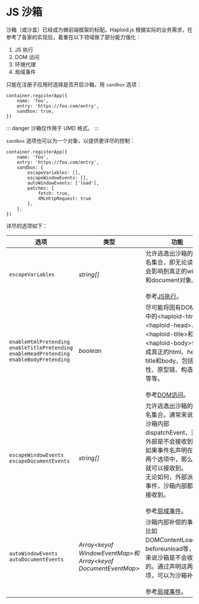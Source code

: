 # JS 沙箱

沙箱（或沙盒）已经成为微前端框架的标配。Haploid.js 根据实际的业务需求，在参考了各家的实现后，着重在以下领域做了部分能力强化：

1. JS 执行
2. DOM 访问
3. 环境代理
4. 局域事件

只能在注册子应用时选择是否开启沙箱，用 `sandbox` 选项：

```ts{4}
container.registerApp({
    name: 'foo',
    entry: 'https://foo.com/entry',
    sandbox: true,
})
```

::: danger
沙箱仅作用于 UMD 格式。
:::

`sandbox` 选项也可以为一个对象，以提供更详尽的控制：

```ts{5-11}
container.registerApp({
    name: 'foo',
    entry: 'https://foo.com/entry',
    sandbox: {
        escapeVariables: [],
        escapeWindowEvents: [],
        autoWindowEvents: ['load'],
        patches: {
            fetch: true,
            XMLHttpRequest: true
        },
    },
})
```

详尽的选项如下：

| 选项                                                                                                  | 类型                                                                       | 功能                                                                                                                                                                                                                                                                      |
| ----------------------------------------------------------------------------------------------------- | -------------------------------------------------------------------------- | ------------------------------------------------------------------------------------------------------------------------------------------------------------------------------------------------------------------------------------------------------------------------- |
| `escapeVariables`                                                                                     | _string[]_                                                                 | 允许逃逸出沙箱的变量名集合，即无论读写都会影响到真正的window和document对象。<br><br>参考<a href="/zh/essentials/sandbox/js-evalation.html">JS执行</a>。                                                                                                                   |
| `enableHtmlPretending`<br>`enableTitlePretending`<br>`enableHeadPretending`<br>`enableBodyPretending` | _boolean_                                                                  | 尽可能将固有DOM结构中的&lt;haploid-html&gt;、&lt;haploid-head&gt;、&lt;haploid-title&gt;和&lt;haploid-body&gt;伪装成真正的html、head、title和body，包括属性、原型链、构造函数等等。<br><br>参考<a href="/zh/essentials/sandbox/dom-visit.html">DOM访问</a>。              |
| `escapeWindowEvents`<br>`escapeDocumentEvents`                                                        | _string[]_                                                                 | 允许逃逸出沙箱的事件名集合。通常来说，在沙箱内部 dispatchEvent，沙箱外部是不会接收到的。如果事件名声明在了这两个选项中，那么外部就可以接收到。<br>无论如何，外部派发的事件，沙箱内部都可以接收到。<br><br>参考<a href="/zh/essentials/sandbox/events.html">局域事件</a>。 |
| `autoWindowEvents`<br>`autoDocumentEvents`                                                            | *Array&lt;keyof WindowEventMap&gt;*和*Array&lt;keyof DocumentEventMap&gt;* | 沙箱内部补偿的事件，比如DOMContentLoaded、beforeunload等，通常来说沙箱是不会收到的。通过声明这两个选项，可以为沙箱补偿。<br><br>参考<a href="/zh/essentials/sandbox/events.html">局域事件</a>。                                                                           |
